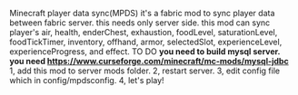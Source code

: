 Minecraft player data sync(MPDS)
it's a fabric mod to sync player data between fabric server. this needs only server side. this mod can sync player's air, health, enderChest, exhaustion, foodLevel, saturationLevel, foodTickTimer, inventory, offhand, armor, selectedSlot, experienceLevel, experienceProgress, and effect. 
TO DO
**you need to build mysql server.**
**you need https://www.curseforge.com/minecraft/mc-mods/mysql-jdbc**
1, add this mod to server mods folder.
2, restart server.
3, edit config file which in config/mpdsconfig.
4, let's play!
